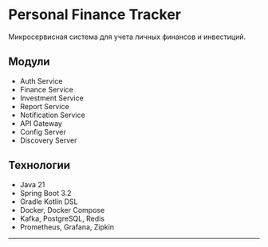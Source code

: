 # Personal Finance Tracker

Микросервисная система для учета личных финансов и инвестиций.

## Модули

- Auth Service
- Finance Service
- Investment Service
- Report Service
- Notification Service
- API Gateway
- Config Server
- Discovery Server

## Технологии
- Java 21
- Spring Boot 3.2
- Gradle Kotlin DSL
- Docker, Docker Compose
- Kafka, PostgreSQL, Redis
- Prometheus, Grafana, Zipkin

---
